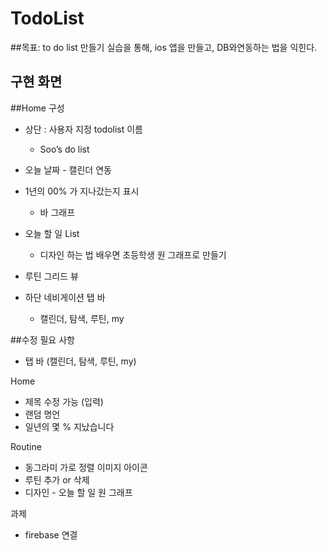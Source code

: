 # TodoList

##목표: to do list 만들기 실습을 통해, ios 앱을 만들고, DB와연동하는 법을 익힌다.
## 구현 화면


##Home
구성
- 상단 : 사용자 지정 todolist 이름
    - Soo’s do list
- 오늘 날짜 - 캘린더 연동
- 1년의 00% 가 지나갔는지 표시
    - 바 그래프
- 오늘 할 일 List
    - 디자인 하는 법 배우면 초등학생 원 그래프로 만들기
- 루틴 그리드 뷰

- 하단 네비게이션 탭 바
    - 캘린더, 탐색, 루틴, my

##수정 필요 사항
- 탭 바 (캘린더, 탐색, 루틴, my)

Home
- 제목 수정 가능 (입력)
- 랜덤 명언
- 일년의 몇 % 지났습니다

Routine
- 동그라미 가로 정렬 이미지 아이콘
- 루틴 추가 or 삭제
- 디자인 - 오늘 할 일 원 그래프

과제
- firebase 연결
